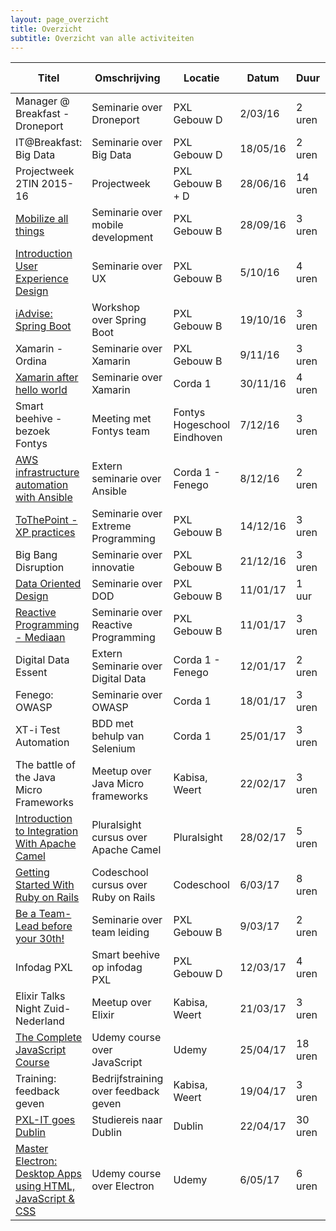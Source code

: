 ```yaml
---
layout: page_overzicht
title: Overzicht
subtitle: Overzicht van alle activiteiten
---
```

| Titel                                                                                     | Omschrijving                         | Locatie                     | Datum    | Duur    | Zelf aangebracht |
|-------------------------------------------------------------------------------------------|--------------------------------------|-----------------------------|----------|---------|------------------|
| Manager @ Breakfast - Droneport                                                           | Seminarie over Droneport             | PXL Gebouw D                | 2/03/16  | 2 uren  | Nee              |
| IT@Breakfast: Big Data                                                                    | Seminarie over Big Data              | PXL Gebouw D                | 18/05/16 | 2 uren  | Nee              |
| Projectweek 2TIN 2015-16                                                                  | Projectweek                          | PXL Gebouw B + D            | 28/06/16 | 14 uren | Nee              |
| [Mobilize all things](/2016-09-28-mobilize-all-the-things)                                | Seminarie over mobile development    | PXL Gebouw B                | 28/09/16 | 3 uren  | Nee              |
| [Introduction User Experience Design](/2016-10-05-ux-design)                              | Seminarie over UX                    | PXL Gebouw B                | 5/10/16  | 4 uren  | Nee              |
| [iAdvise: Spring Boot](/2016-10-19-spring-boot)                                           | Workshop over Spring Boot            | PXL Gebouw B                | 19/10/16 | 3 uren  | Nee              |
| Xamarin - Ordina                                                                          | Seminarie over Xamarin               | PXL Gebouw B                | 9/11/16  | 3 uren  | Nee              |
| [Xamarin after hello world](/2016-11-30-xamarin-after-hello-world)                        | Seminarie over Xamarin               | Corda 1                     | 30/11/16 | 4 uren  | Nee              |
| Smart beehive - bezoek Fontys                                                             | Meeting met Fontys team              | Fontys Hogeschool Eindhoven | 7/12/16  | 3 uren  | Nee              |
| [AWS infrastructure automation with Ansible](/2016-12-8-aws-ansible)                      | Extern seminarie over Ansible        | Corda 1 - Fenego            | 8/12/16  | 2 uren  | Nee              |
| [ToThePoint - XP practices](/2016-12-14-extreme-programming)                              | Seminarie over Extreme Programming   | PXL Gebouw B                | 14/12/16 | 3 uren  | Nee              |
| Big Bang Disruption                                                                       | Seminarie over innovatie             | PXL Gebouw B                | 21/12/16 | 3 uren  | Nee              |
| [Data Oriented Design](/2017-01-10-data-oriented-design)                                  | Seminarie over DOD                   | PXL Gebouw B                | 11/01/17 | 1 uur   | Nee              |
| [Reactive Programming - Mediaan](/2017-01-11-reactive-programming)                        | Seminarie over Reactive Programming  | PXL Gebouw B                | 11/01/17 | 3 uren  | Nee              |
| Digital Data Essent                                                                       | Extern Seminarie over Digital Data   | Corda 1 - Fenego            | 12/01/17 | 2 uren  | Nee              |
| Fenego: OWASP                                                                             | Seminarie over OWASP                 | Corda 1                     | 18/01/17 | 3 uren  | Nee              |
| XT-i Test Automation                                                                      | BDD met behulp van Selenium          | Corda 1                     | 25/01/17 | 3 uren  | Nee              |
| The battle of the Java Micro Frameworks                                                   | Meetup over Java Micro frameworks    | Kabisa, Weert               | 22/02/17 | 3 uren  | Ja               |
| [Introduction to Integration With Apache Camel](/2017-02-28-apache-camel)                 | Pluralsight cursus over Apache Camel | Pluralsight                 | 28/02/17 | 5 uren  | Ja               |
| [Getting Started With Ruby on Rails](/2017-03-06-codeschool-rails)                        | Codeschool cursus over Ruby on Rails | Codeschool                  | 6/03/17  | 8 uren  | Ja               |
| [Be a Team-Lead before your 30th!](/2017-03-09-hexion-team-lead)                          | Seminarie over team leiding          | PXL Gebouw B                | 9/03/17  | 2 uren  | Nee              |
| Infodag PXL                                                                               | Smart beehive op infodag PXL         | PXL Gebouw D                | 12/03/17 | 4 uren  | Ja               |
| Elixir Talks Night Zuid-Nederland                                                         | Meetup over Elixir                   | Kabisa, Weert               | 21/03/17 | 3 uren  | Ja               |
| [The Complete JavaScript Course](/2017-04-25-complete-javascript)                         | Udemy course over JavaScript         | Udemy                       | 25/04/17 | 18 uren | Ja               |
| Training: feedback geven                                                                  | Bedrijfstraining over feedback geven | Kabisa, Weert               | 19/04/17 | 3 uren  | Ja               |
| [PXL-IT goes Dublin](/2017-04-26-dublin)                                                  | Studiereis naar Dublin               | Dublin                      | 22/04/17 | 30 uren | nee              |
| [Master Electron: Desktop Apps using HTML, JavaScript & CSS](/2017-05-06-electron-course) | Udemy course over Electron           | Udemy                       | 6/05/17  | 6 uren  | Ja               |